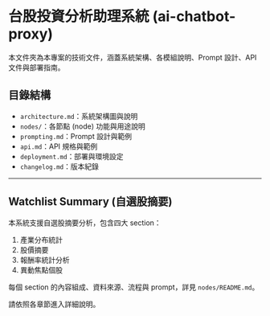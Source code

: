 # 台股投資分析助理系統 (ai-chatbot-proxy)

本文件夾為本專案的技術文件，涵蓋系統架構、各模組說明、Prompt 設計、API 文件與部署指南。

## 目錄結構

- `architecture.md`：系統架構圖與說明
- `nodes/`：各節點 (node) 功能與用途說明
- `prompting.md`：Prompt 設計與範例
- `api.md`：API 規格與範例
- `deployment.md`：部署與環境設定
- `changelog.md`：版本紀錄

---

## Watchlist Summary (自選股摘要)

本系統支援自選股摘要分析，包含四大 section：
1. 產業分布統計
2. 股價摘要
3. 報酬率統計分析
4. 異動焦點個股

每個 section 的內容組成、資料來源、流程與 prompt，詳見 `nodes/README.md`。

請依照各章節進入詳細說明。 